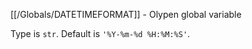 [[/Globals/DATETIMEFORMAT]] - Olypen global variable


Type is `str`. Default is `'%Y-%m-%d %H:%M:%S'`.
